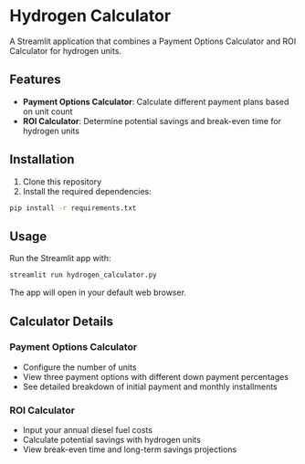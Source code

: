 # Hydrogen Calculator

A Streamlit application that combines a Payment Options Calculator and ROI Calculator for hydrogen units.

## Features

- **Payment Options Calculator**: Calculate different payment plans based on unit count
- **ROI Calculator**: Determine potential savings and break-even time for hydrogen units

## Installation

1. Clone this repository
2. Install the required dependencies:

```bash
pip install -r requirements.txt
```

## Usage

Run the Streamlit app with:

```bash
streamlit run hydrogen_calculator.py
```

The app will open in your default web browser.

## Calculator Details

### Payment Options Calculator

- Configure the number of units
- View three payment options with different down payment percentages
- See detailed breakdown of initial payment and monthly installments

### ROI Calculator

- Input your annual diesel fuel costs
- Calculate potential savings with hydrogen units
- View break-even time and long-term savings projections
